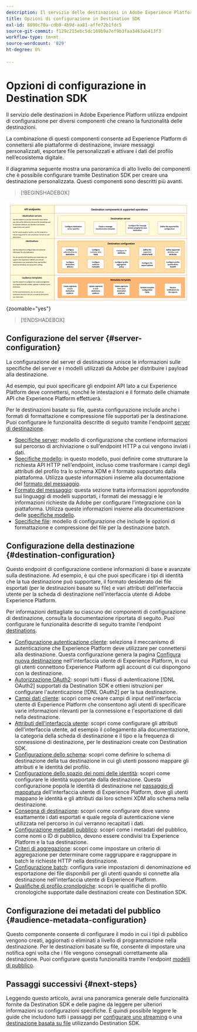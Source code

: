 ```yaml
---
description: Il servizio delle destinazioni in Adobe Experience Platform utilizza endpoint di configurazione per diversi componenti che creano la funzionalità delle destinazioni. Scopri come questi componenti combinati consentono ad Experience Platform di connettersi ai partner di destinazione, inviare messaggi personalizzati e attivare i dati del profilo nell’ecosistema digitale.
title: Opzioni di configurazione in Destination SDK
exl-id: 8890c70a-cdb9-4b9d-aa81-affe72b1fdc5
source-git-commit: f129c215ebc5dc169b9a7ef9b3faa3463ab413f3
workflow-type: tm+mt
source-wordcount: '829'
ht-degree: 0%

---
```


# Opzioni di configurazione in Destination SDK

Il servizio delle destinazioni in Adobe Experience Platform utilizza endpoint di configurazione per diversi componenti che creano la funzionalità delle destinazioni.

La combinazione di questi componenti consente ad Experience Platform di connettersi alle piattaforme di destinazione, inviare messaggi personalizzati, esportare file personalizzati e attivare i dati del profilo nell’ecosistema digitale.

Il diagramma seguente mostra una panoramica di alto livello dei componenti che è possibile configurare tramite Destination SDK per creare una destinazione personalizzata. Questi componenti sono descritti più avanti.

>[!BEGINSHADEBOX]

![Diagramma che mostra i componenti Destination SDK, gli endpoint di configurazione e le operazioni da essi supportate.](../assets/functionality/destination-sdk-components-diagram.png){zoomable="yes"}

>[!ENDSHADEBOX]

## Configurazione del server {#server-configuration}

La configurazione del server di destinazione unisce le informazioni sulle specifiche del server e i modelli utilizzati da Adobe per distribuire i payload alla destinazione.

Ad esempio, qui puoi specificare gli endpoint API lato a cui Experience Platform deve connettersi, nonché le intestazioni e il formato delle chiamate API che Experience Platform effettuerà.

Per le destinazioni basate su file, questa configurazione include anche i formati di formattazione e compressione file supportati per la destinazione. Puoi configurare le funzionalità descritte di seguito tramite l&#39;endpoint [server di destinazione](../authoring-api/destination-server/create-destination-server.md).

* [Specifiche server](destination-server/server-specs.md): modello di configurazione che contiene informazioni sul percorso di archiviazione o sull&#39;endpoint HTTP a cui vengono inviati i dati.
* [Specifiche modello](destination-server/templating-specs.md): in questo modello, puoi definire come strutturare la richiesta API HTTP nell&#39;endpoint, incluso come trasformare i campi degli attributi del profilo tra lo schema XDM e il formato supportato dalla piattaforma. Utilizza queste informazioni insieme alla documentazione del [formato del messaggio](destination-server/message-format.md).
* [Formato del messaggio](destination-server/message-format.md): questa sezione tratta informazioni approfondite sui linguaggi di modelli supportati, i formati dei messaggi e le informazioni richieste da Adobe per configurare l&#39;integrazione con la piattaforma. Utilizza queste informazioni insieme alla documentazione delle [specifiche modello](destination-server/templating-specs.md).
* [Specifiche file](destination-server/file-formatting.md): modello di configurazione che include le opzioni di formattazione e compressione del file per la destinazione batch.

## Configurazione della destinazione {#destination-configuration}

Questo endpoint di configurazione contiene informazioni di base e avanzate sulla destinazione. Ad esempio, è qui che puoi specificare i tipi di identità che la tua destinazione può supportare, il formato desiderato dei file esportati (per le destinazioni basate su file) e vari attributi dell’interfaccia utente per la scheda di destinazione nell’interfaccia utente di Adobe Experience Platform.

Per informazioni dettagliate su ciascuno dei componenti di configurazione di destinazione, consulta la documentazione riportata di seguito. Puoi configurare le funzionalità descritte di seguito tramite l&#39;endpoint [destinations](../authoring-api/destination-configuration/create-destination-configuration.md).

* [Configurazione autenticazione cliente](destination-configuration/customer-authentication.md): seleziona il meccanismo di autenticazione che Experience Platform deve utilizzare per connettersi alla destinazione. Questa configurazione genera la pagina [Configura nuova destinazione](../../ui/connect-destination.md) nell&#39;interfaccia utente di Experience Platform, in cui gli utenti connettono Experience Platform agli account di cui dispongono con la destinazione.
* [Autorizzazione OAuth2](destination-configuration/oauth2-authorization.md): scopri tutti i flussi di autenticazione [!DNL OAuth2] supportati da Destination SDK e ottieni istruzioni per configurare l&#39;autenticazione [!DNL OAuth2] per la tua destinazione.
* [Campi dati cliente](destination-configuration/customer-data-fields.md): scopri come creare campi di input nell&#39;interfaccia utente di Experience Platform che consentono agli utenti di specificare varie informazioni rilevanti per la connessione e l&#39;esportazione di dati nella destinazione.
* [Attributi dell&#39;interfaccia utente](destination-configuration/ui-attributes.md): scopri come configurare gli attributi dell&#39;interfaccia utente, ad esempio il collegamento alla documentazione, la categoria della scheda di destinazione e il tipo e la frequenza di connessione di destinazione, per le destinazioni create con Destination SDK.
* [Configurazione dello schema](destination-configuration/schema-configuration.md): scopri come definire lo schema di destinazione della tua destinazione in cui gli utenti possono mappare gli attributi e le identità del profilo.
* [Configurazione dello spazio dei nomi delle identità](destination-configuration/identity-namespace-configuration.md): scopri come configurare le identità supportate dalla destinazione. Questa configurazione popola le identità di destinazione nel [passaggio di mappatura](../../ui/activate-segment-streaming-destinations.md#mapping) dell&#39;interfaccia utente di Experience Platform, dove gli utenti mappano le identità e gli attributi dai loro schemi XDM allo schema nella destinazione.
* [Consegna di destinazione](destination-configuration/destination-delivery.md): scopri come configurare dove vanno esattamente i dati esportati e quale regola di autenticazione viene utilizzata nel percorso in cui verranno recapitati i dati.
* [Configurazione metadati pubblico](destination-configuration/audience-metadata-configuration.md): scopri come i metadati del pubblico, come nomi o ID di pubblico, devono essere condivisi tra Experience Platform e la tua destinazione.
* [Criteri di aggregazione](destination-configuration/aggregation-policy.md): scopri come impostare un criterio di aggregazione per determinare come raggruppare e raggruppare in batch le richieste HTTP nella destinazione.
* [Configurazione batch](destination-configuration/batch-configuration.md): configura varie impostazioni di denominazione ed esportazione dei file disponibili per gli utenti quando si connette alla destinazione nell&#39;interfaccia utente di Experience Platform.
* [Qualifiche di profilo cronologiche](destination-configuration/historical-profile-qualifications.md): scopri le qualifiche di profilo cronologiche supportate dalle destinazioni create con Destination SDK.

## Configurazione dei metadati del pubblico {#audience-metadata-configuration}

Questo componente consente di configurare il modo in cui i tipi di pubblico vengono creati, aggiornati o eliminati a livello di programmazione nella destinazione. Per le destinazioni basate su file, consente di impostare una notifica ogni volta che i file vengono consegnati correttamente alla destinazione. Puoi configurare questa funzionalità tramite l&#39;endpoint [modelli di pubblico](../metadata-api/create-audience-template.md).

## Passaggi successivi {#next-steps}

Leggendo questo articolo, avrai una panoramica generale delle funzionalità fornite da Destination SDK e delle pagine da leggere per ulteriori informazioni su configurazioni specifiche. È quindi possibile leggere le guide che includono tutti i passaggi per [configurare uno streaming](../guides/configure-destination-instructions.md) o una [destinazione basata su file](../guides/configure-file-based-destination-instructions.md) utilizzando Destination SDK.
